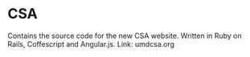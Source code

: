 CSA
==========================
Contains the source code for the new CSA website. Written in Ruby on Rails, Coffescript and Angular.js.
Link: umdcsa.org
